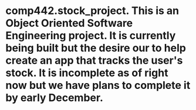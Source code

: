 # comp442.stock_project. This is an Object Oriented Software Engineering project. It is currently being built but the desire our to help create an app that tracks the user's stock. It is incomplete as of right now but we have plans to complete it by early December.
